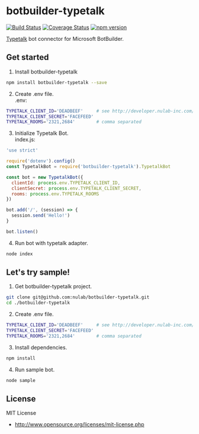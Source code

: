 # botbuilder-typetalk

[![Build Status](https://travis-ci.org/nulab/botbuilder-typetalk.svg?branch=master)](https://travis-ci.org/nulab/botbuilder-typetalk)
[![Coverage Status](https://coveralls.io/repos/github/nulab/botbuilder-typetalk/badge.svg?branch=master)](https://coveralls.io/github/nulab/botbuilder-typetalk?branch=master)
[![npm version](https://badge.fury.io/js/botbuilder-typetalk.svg)](https://badge.fury.io/js/botbuilder-typetalk)

[Typetalk](https://www.typetalk.com/) bot connector for Microsoft BotBuilder.

## Get started

1. Install botbuilder-typetalk
  ``` sh
  npm install botbuilder-typetalk --save
  ```

2. Create .env file.  
  .env:
  ``` sh
  TYPETALK_CLIENT_ID='DEADBEEF'     # see http://developer.nulab-inc.com/docs/typetalk/auth#client
  TYPETALK_CLIENT_SECRET='FACEFEED'
  TYPETALK_ROOMS='2321,2684'        # comma separated
  ```

3. Initialize Typetalk Bot.  
  index.js:
  ``` javascript
  'use strict'

  require('dotenv').config()
  const TypetalkBot = require('botbuilder-typetalk').TypetalkBot

  const bot = new TypetalkBot({
    clientId: process.env.TYPETALK_CLIENT_ID,
    clientSecret: process.env.TYPETALK_CLIENT_SECRET,
    rooms: process.env.TYPETALK_ROOMS
  })

  bot.add('/', (session) => {
    session.send('Hello!')
  }

  bot.listen()
  ```

4. Run bot with typetalk adapter.
  ``` sh
  node index
  ```

## Let's try sample!

1. Get botbuilder-typetalk project.
  ``` sh
  git clone git@github.com:nulab/botbuilder-typetalk.git
  cd ./botbuilder-typetalk
  ```

2. Create .env file.
  ```sh
  TYPETALK_CLIENT_ID='DEADBEEF'     # see http://developer.nulab-inc.com/docs/typetalk/auth#client
  TYPETALK_CLIENT_SECRET='FACEFEED'
  TYPETALK_ROOMS='2321,2684'        # comma separated
  ```

3. Install dependencies.
  ```sh
  npm install
  ```

4. Run sample bot.
  ```sh
  node sample
  ```

## License

MIT License

* http://www.opensource.org/licenses/mit-license.php
